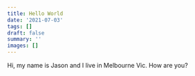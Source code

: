 ```yaml
---
title: Hello World
date: '2021-07-03'
tags: []
draft: false
summary: ''
images: []
---
```


Hi, my name is Jason and I live in Melbourne Vic. How are you?
